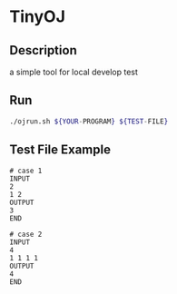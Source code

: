 # TinyOJ
## Description
a simple tool for local develop test 
## Run
```bash
./ojrun.sh ${YOUR-PROGRAM} ${TEST-FILE}
```
## Test File Example
```text
# case 1
INPUT
2
1 2
OUTPUT
3
END

# case 2
INPUT
4
1 1 1 1
OUTPUT
4
END
```

